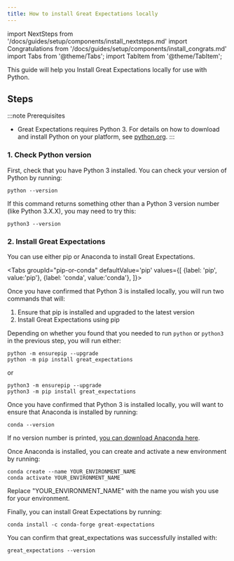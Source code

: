 ```yaml
---
title: How to install Great Expectations locally
---
```

import NextSteps from '/docs/guides/setup/components/install_nextsteps.md'
import Congratulations from '/docs/guides/setup/components/install_congrats.md'
import Tabs from '@theme/Tabs';
import TabItem from '@theme/TabItem';

This guide will help you Install Great Expectations locally for use with Python.

## Steps

:::note Prerequisites
- Great Expectations requires Python 3. For details on how to download and install Python on your platform, see [python.org](https://www.python.org/downloads/).
:::

### 1. Check Python version

First, check that you have Python 3 installed. You can check your version of Python by running:

```console
python --version
```

If this command returns something other than a Python 3 version number (like Python 3.X.X), you may need to try this:

```console
python3 --version
```

### 2. Install Great Expectations

You can use either pip or Anaconda to install Great Expectations.

<Tabs
  groupId="pip-or-conda"
  defaultValue='pip'
  values={[
  {label: 'pip', value:'pip'},
  {label: 'conda', value:'conda'},
  ]}>
<TabItem value="pip">

Once you have confirmed that Python 3 is installed locally, you will run two commands that will:

1. Ensure that pip is installed and upgraded to the latest version
2. Install Great Expectations using pip

Depending on whether you found that you needed to run `python` or `python3` in the previous step, you will run either:

```console
python -m ensurepip --upgrade
python -m pip install great_expectations
```

or

```console
python3 -m ensurepip --upgrade
python3 -m pip install great_expectations
```

</TabItem>
<TabItem value="conda">

Once you have confirmed that Python 3 is installed locally, you will want to ensure that Anaconda is installed by running:

```console
conda --version
```

If no version number is printed, [you can download Anaconda here](https://www.anaconda.com/products/individual).

Once Anaconda is installed, you can create and activate a new environment by running:

```console
conda create --name YOUR_ENVIRONMENT_NAME
conda activate YOUR_ENVIRONMENT_NAME
```

Replace "YOUR_ENVIRONMENT_NAME" with the name you wish you use for your environment.

Finally, you can install Great Expectations by running:

```console
conda install -c conda-forge great-expectations
```

</TabItem>
</Tabs>

You can confirm that great_expectations was successfully installed with:

```console
great_expectations --version
```

<Congratulations />